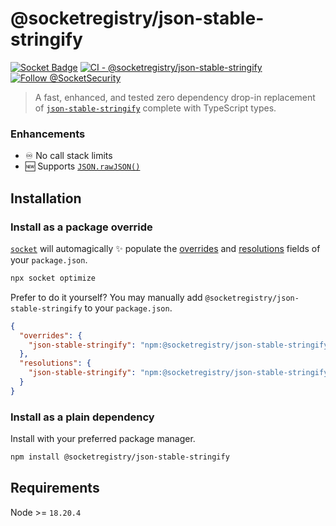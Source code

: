 # @socketregistry/json-stable-stringify

[![Socket Badge](https://socket.dev/api/badge/npm/package/@socketregistry/json-stable-stringify)](https://socket.dev/npm/package/@socketregistry/json-stable-stringify)
[![CI - @socketregistry/json-stable-stringify](https://github.com/SocketDev/socket-registry-js/actions/workflows/test.yml/badge.svg)](https://github.com/SocketDev/socket-registry-js/actions/workflows/test.yml)
[![Follow @SocketSecurity](https://img.shields.io/twitter/follow/SocketSecurity?style=social)](https://twitter.com/SocketSecurity)

> A fast, enhanced, and tested zero dependency drop-in replacement of
> [`json-stable-stringify`](https://socket.dev/npm/package/json-stable-stringify)
> complete with TypeScript types.

### Enhancements

- ♾️ No call stack limits
- 🆕 Supports
  [`JSON.rawJSON()`](https://developer.mozilla.org/en-US/docs/Web/JavaScript/Reference/Global_Objects/JSON/rawJSON)

## Installation

### Install as a package override

[`socket`](https://socket.dev/npm/package/socket) will automagically :sparkles:
populate the
[overrides](https://docs.npmjs.com/cli/v9/configuring-npm/package-json#overrides)
and [resolutions](https://yarnpkg.com/configuration/manifest#resolutions) fields
of your `package.json`.

```sh
npx socket optimize
```

Prefer to do it yourself? You may manually add
`@socketregistry/json-stable-stringify` to your `package.json`.

```json
{
  "overrides": {
    "json-stable-stringify": "npm:@socketregistry/json-stable-stringify@^1"
  },
  "resolutions": {
    "json-stable-stringify": "npm:@socketregistry/json-stable-stringify@^1"
  }
}
```

### Install as a plain dependency

Install with your preferred package manager.

```sh
npm install @socketregistry/json-stable-stringify
```

## Requirements

Node >= `18.20.4`
